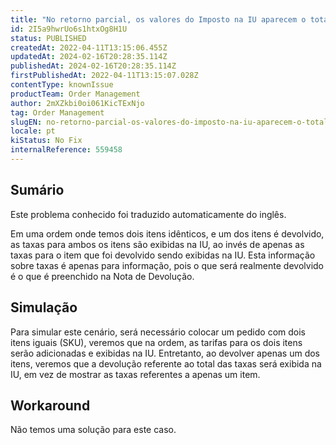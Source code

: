 ```yaml
---
title: "No retorno parcial, os valores do Imposto na IU aparecem o total"
id: 2I5a9hwrUo6s1htxOg8H1U
status: PUBLISHED
createdAt: 2022-04-11T13:15:06.455Z
updatedAt: 2024-02-16T20:28:35.114Z
publishedAt: 2024-02-16T20:28:35.114Z
firstPublishedAt: 2022-04-11T13:15:07.028Z
contentType: knownIssue
productTeam: Order Management
author: 2mXZkbi0oi061KicTExNjo
tag: Order Management
slugEN: no-retorno-parcial-os-valores-do-imposto-na-iu-aparecem-o-total
locale: pt
kiStatus: No Fix
internalReference: 559458
---
```


## Sumário

<div class="alert alert-info">
  <p>Este problema conhecido foi traduzido automaticamente do inglês.</p>
</div>


Em uma ordem onde temos dois itens idênticos, e um dos itens é devolvido, as taxas para ambos os itens são exibidas na IU, ao invés de apenas as taxas para o item que foi devolvido sendo exibidas na IU. Esta informação sobre taxas é apenas para informação, pois o que será realmente devolvido é o que é preenchido na Nota de Devolução.




## Simulação


Para simular este cenário, será necessário colocar um pedido com dois itens iguais (SKU), veremos que na ordem, as tarifas para os dois itens serão adicionadas e exibidas na IU. Entretanto, ao devolver apenas um dos itens, veremos que a devolução referente ao total das taxas será exibida na IU, em vez de mostrar as taxas referentes a apenas um item.






## Workaround


Não temos uma solução para este caso.

